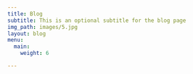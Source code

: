 ```yaml
---
title: Blog
subtitle: This is an optional subtitle for the blog page
img_path: images/5.jpg
layout: blog
menu:
  main:
    weight: 6

---
```

